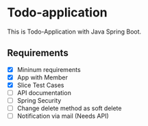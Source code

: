 # Todo-application
This is Todo-Application with Java Spring Boot.


## Requirements

- [x] Mininum requirements
- [x] App with Member
- [x] Slice Test Cases
- [ ] API documentation
- [ ] Spring Security
- [ ] Change delete method as soft delete
- [ ] Notification via mail (Needs API)
